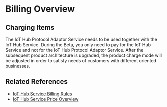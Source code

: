 # Billing Overview
## Charging Items

The IoT Hub Protocol Adaptor Service needs to be used together with the IoT Hub Service. During the Beta, you only need to pay for the IoT Hub Service and not for the IoT Hub Protocol Adaptor Service. After the subsequent product architecture is upgraded, the product charge mode will be adjusted in order to satisfy needs of customers with different oriented businesses.


## Related References

- [IoT Hub Service Billing Rules](../../IoT-Hub/Pricing/Billing-Rules.md)
- [IoT Hub Service Price Overview](../../IoT-Hub/Pricing/Price-Overview.md)
